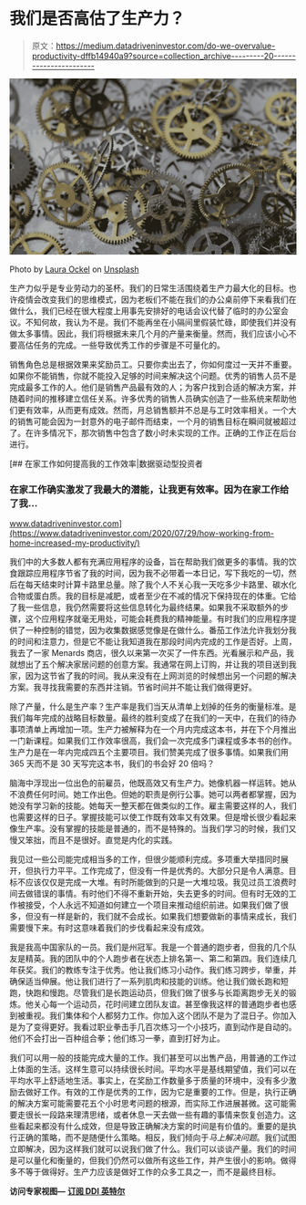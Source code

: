 # 我们是否高估了生产力？

> 原文：<https://medium.datadriveninvestor.com/do-we-overvalue-productivity-dffb14940a9?source=collection_archive---------20----------------------->

![](img/b7a9ad8dea592ee7b94007109cca66fd.png)

Photo by [Laura Ockel](https://unsplash.com/@viazavier?utm_source=medium&utm_medium=referral) on [Unsplash](https://unsplash.com?utm_source=medium&utm_medium=referral)

生产力似乎是专业劳动力的圣杯。我们的日常生活围绕着生产力最大化的目标。也许疫情会改变我们的思维模式，因为老板们不能在我们的办公桌前停下来看我们在做什么，我们已经在很大程度上用事先安排好的电话会议代替了临时的办公室会议。不知何故，我认为不是。我们不能再坐在小隔间里假装忙碌，即使我们并没有做太多事情。因此，我们将根据未来几个月的产量来衡量。然而，我们应该小心不要高估任务的完成。一些导致优秀工作的步骤是不可量化的。

销售角色总是根据效果来奖励员工。只要你卖出去了，你如何度过一天并不重要。如果你不能销售，你就不能投入足够的时间来解决这个问题。优秀的销售人员不是完成最多工作的人。他们是销售产品最有效的人；为客户找到合适的解决方案，并随着时间的推移建立信任关系。许多优秀的销售人员确实创造了一些系统来帮助他们更有效率，从而更有成效。然而，月总销售额并不总是与工时效率相关。一个大的销售可能会因为一封意外的电子邮件而结束，一个月的销售目标在瞬间就被超过了。在许多情况下，那次销售中包含了数小时未实现的工作。正确的工作正在后台进行。

[](https://www.datadriveninvestor.com/2020/07/29/how-working-from-home-increased-my-productivity/) [## 在家工作如何提高我的工作效率|数据驱动型投资者

### 在家工作确实激发了我最大的潜能，让我更有效率。因为在家工作给了我…

www.datadriveninvestor.com](https://www.datadriveninvestor.com/2020/07/29/how-working-from-home-increased-my-productivity/) 

我们中的大多数人都有充满应用程序的设备，旨在帮助我们做更多的事情。我的饮食跟踪应用程序节省了我的时间，因为我不必带着一本日记，写下我吃的一切，然后在每天结束时计算卡路里总量。除了我个人不关心我一天吃多少卡路里、碳水化合物或蛋白质。我的目标是减肥，或者至少在不减的情况下保持现在的体重。它给了我一些信息，我仍然需要将这些信息转化为最终结果。如果我不采取额外的步骤，这个应用程序就毫无用处，可能会耗费我的精神能量。有时我们的应用程序提供了一种控制的错觉，因为收集数据感觉像是在做什么。番茄工作法允许我划分我的时间和注意力，但是它不能让我知道我在那段时间内完成的工作是否好。上周，我去了一家 Menards 商店，很久以来第一次买了一件东西。光看展示和产品，我就想出了五个解决家居问题的创意方案。我通常在网上订购，并让我的项目送到我家，因为这节省了我的时间。我从来没有在上网浏览的时候想出另一个问题的解决方案。我寻找我需要的东西并注销。节省时间并不能让我们做得更好。

除了产量，什么是生产率？生产率是我们当天从清单上划掉的任务的衡量标准。是我们每年完成的战略目标数量。最终的胜利变成了在我们的一天中，在我们的待办事项清单上再增加一项。生产力被解释为在一个月内完成这本书，并在下个月推出一门新课程。如果我们工作效率很高，我们会一次完成多门课程或多本书的创作。生产力是在一年内完成四五个主要项目。我们赞美完成了很多事情。如果我们用 365 天而不是 30 天写完这本书，我们的书会好 20 倍吗？

脑海中浮现出一位出色的前雇员，他既高效又有生产力。她像机器一样运转。她从不浪费任何时间。她工作出色。但她的职责是例行公事。她可以两者都掌握，因为她没有学习新的技能。她每天一整天都在做类似的工作。雇主需要这样的人，我们也需要这样的日子。掌握技能可以使工作既有效率又有效果。但是增长很少看起来像生产率。没有掌握的技能是普通的，而不是特殊的。当我们学习的时候，我们又慢又笨拙，而且不是很好。直觉是内化的实践。

我见过一些公司能完成相当多的工作，但很少能顺利完成。多项重大举措同时展开，但执行力平平。工作完成了，但没有一件是优秀的。大部分只是令人满意。目标不应该仅仅是完成一大堆。有时所能做到的只是一大堆垃圾。我见过员工浪费时间去做错误的事情。有时他们不得不重新开始，失去更多的时间。但有时无效的工作被接受，个人永远不知道如何建立一个项目来推动组织前进。如果我们做了很多，但没有一样是新的，我们就不会成长。如果我们想要做新的事情来成长，我们需要慢下来。有时这意味着我们的步伐看起来没有成效。

我是我高中国家队的一员。我们是州冠军。我是一个普通的跑步者，但我的几个队友是精英。我的团队中的个人跑步者在状态上排名第一、第二和第四。我们连续几年获奖。我们的教练专注于优秀。他让我们练习小动作。我们练习跨步，举重，并确保适当伸展。他让我们进行了一系列肌肉和技能的训练。他让我们做长跑和短跑，快跑和慢跑。尽管我们是长跑运动员，但我们做了很多与长距离跑步无关的锻炼。他关心每一个运动员，花时间建立团队友谊。甚至像我这样的普通跑步者也感到被重视。我们集体和个人都努力工作。你加入这个团队不是为了混日子。你加入是为了变得更好。我看过职业拳击手几百次练习一个小技巧，直到动作是自动的。他们不会打出一百种组合拳；他们练习一拳，直到打好为止。

我们可以用一般的技能完成大量的工作。我们甚至可以出售产品，用普通的工作过上体面的生活。这样生意可以持续很长时间。平均水平是基线期望值，我们可以在平均水平上舒适地生活。事实上，在奖励工作数量多于质量的环境中，没有多少激励去做好工作。有效的工作是优秀的工作，因为它是重要的工作。但是，执行正确的解决方案可能需要花五个小时思考问题的根源，而实际工作进展甚微。这可能需要走很长一段路来理清思绪，或者休息一天去做一些有趣的事情来恢复创造力。这些看起来都没有什么成效，但是导致正确解决方案的时间是有价值的。重要的是执行正确的策略，而不是随便什么策略。相反，我们倾向于*马上解决问题*。我们试图立即解决，因为这样我们就可以说我们做了什么。我们可以谈谈产量。我们的时间是可以量化和衡量的，但我们仍然可以做所有这些工作，并产生很小的影响。做得多不等于做得好。生产力应该是做好工作的众多工具之一，而不是最终目标。

**访问专家视图—** [**订阅 DDI 英特尔**](https://datadriveninvestor.com/ddi-intel)